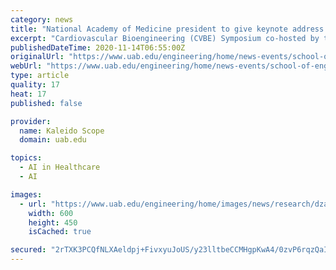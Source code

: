 ```yaml
---
category: news
title: "National Academy of Medicine president to give keynote address at 2020 CVBE Symposium"
excerpt: "Cardiovascular Bioengineering (CVBE) Symposium co-hosted by the UAB Department of Biomedical Engineering, will feature a keynote address by Victor Dzau, M.D., president of the National Academy of Medicine."
publishedDateTime: 2020-11-14T06:55:00Z
originalUrl: "https://www.uab.edu/engineering/home/news-events/school-of-engineering-news/national-academy-of-medicine-president-to-give-keynote-address-at-2020-cvbe-symposium"
webUrl: "https://www.uab.edu/engineering/home/news-events/school-of-engineering-news/national-academy-of-medicine-president-to-give-keynote-address-at-2020-cvbe-symposium"
type: article
quality: 17
heat: 17
published: false

provider:
  name: Kaleido Scope
  domain: uab.edu

topics:
  - AI in Healthcare
  - AI

images:
  - url: "https://www.uab.edu/engineering/home/images/news/research/dzau600.jpg"
    width: 600
    height: 450
    isCached: true

secured: "2rTXK3PCQfNLXAeldpj+FivxyuJoUS/y23lltbeCCMHgpKwA4/0zvP6rqzQaIQk/hd9pqa1FggeaheRfar97+vmcQcOQ/yJbLtxAj6mahzJdff7ctDDPm2PhsPpQcDLrEvX+ziTcjD+Bej8Ifw7U6U2tvVJHp53p9vh0oFV+L4+D5q5bUlscXJDb/pfHTGjOWoYCiHFNupD+hp5bouDdDmA8xgzEethcjz9LYfc0l4rPx3ZfIQpJpMRdeVaG4ODT1lmwGPWJ0ZMikK/OJrHBgaWhJpWAbxfFxiNgzbnrk7chtp21uDWbfCOsOd51teI9TnRApjtnqngNni3A/+zPCk9jtZ3Mix/qh0BlVPGIeLk=;wp603ZD1eQLJgDl24HIltA=="
---
```


